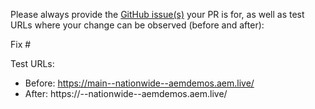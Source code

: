 Please always provide the [GitHub issue(s)](../issues) your PR is for, as well as test URLs where your change can be observed (before and after):

Fix #<gh-issue-id>

Test URLs:
- Before: https://main--nationwide--aemdemos.aem.live/
- After: https://<branch>--nationwide--aemdemos.aem.live/
